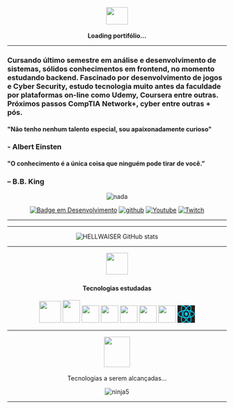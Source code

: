 <!--
<div>
<div align="left" position="flex">
<img src="https://i.imgur.com/gdAIu72.png)" posotion="left" width="40px" height="40px">
<img src="https://i.imgur.com/3UJ5ZOt.png)" width="40px" height="40px" align="right" >
</div>
-->
<div align="center">
<img src="https://i.imgur.com/M6fhtDb.gif" position="center" width="50px" height="40px"  >
</div>

<p align="center"><strong>Loading portifólio...</strong></p>

------------------
### Cursando último semestre em análise e desenvolvimento de sistemas, sólidos conhecimentos em frontend, no momento estudando backend. Fascinado por desenvolvimento de jogos e Cyber Security, estudo tecnologia muito antes da faculdade por plataformas on-line como Udemy, Coursera entre outras. Próximos passos CompTIA Network+, cyber entre outras + pós.



#### "Não tenho nenhum talento especial, sou apaixonadamente curioso"
### - Albert Einsten
#### "O conhecimento é a única coisa que ninguém pode tirar de você.” 
### – B.B. King



<div align="center">

![nada](http://img.shields.io/static/v1?label=STATUS&message=EM%20DESENVOLVIMENTO-CONSTANTE&color=GREEN&style=for-the-badge)
<div>                                     

[![Badge em Desenvolvimento](https://img.shields.io/badge/LinkedIn-0077B5?style=for-the-badge&logo=linkedin&logoColor=white)](https://www.linkedin.com/in/vitordev/) [![github](https://img.shields.io/badge/GitHub-100000?style=for-the-badge&logo=github&logoColor=white)](https://github.com/HELLWAISER)  [![Youtube](https://img.shields.io/badge/youtube-D14836?style=for-the-badge&logo=Youtube&logoColor=white)](https://www.youtube.com/channel/UCOHleFMoQ8V-HXvKBFz4fUw)  [![Twitch](https://img.shields.io/badge/Twitch-543DE0?style=for-the-badge&logo=Twitch&logoColor=white)](https://www.twitch.tv/neslegendary)



----------
<p>





----------


![HELLWAISER GitHub stats](https://github-readme-stats.vercel.app/api?username=HELLWAISER&show_icons=true&theme=radical)


--------
<p>



<div align="center">
<img src="https://i.imgur.com/d3CD5JU.png)" position="center" width="50px" height="50px">
</div>



#### Tecnologias estudadas  


<img src="https://i.imgur.com/ii0pnjQ.png" width="50px" height="50px">

<img src="https://i.imgur.com/5T5Gt7j.png" width="40px" height="52px">

<img src="https://i.imgur.com/Yp8zKwC.png" width="40px" height="40px">

<img src="https://i.imgur.com/sI6kHOL.png" width="40px" height="40px">

<img src="https://i.imgur.com/q3Tf3xc.png" width="40px" height="40px">

<img src="https://i.imgur.com/zWCqHzS.png" width="40px" height="40px">


<img src="https://i.imgur.com/fCMQZXt.png" width="40px" height="40px">

<img src="https://github.com/HELLWAISER/HELLWAISER/blob/master/img/reactJS-wallpaper.png" width="40px" height="40px">


---------------
<img src="https://i.imgur.com/hNuUrSo.gif" width="60px" height="70px">


<p>Tecnologias a serem alcançadas...</p>



![ninja5](https://i.imgur.com/BI3sKmP.png)

----------------











